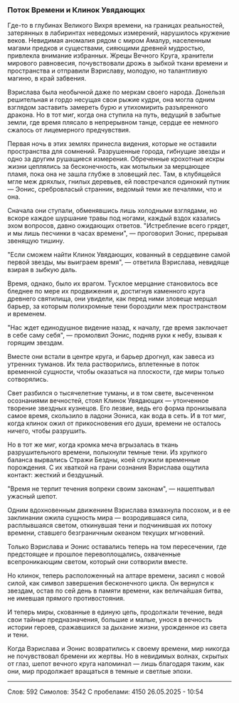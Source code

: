 ### Поток Времени и Клинок Увядающих

Где-то в глубинах Великого Вихря времени, на границах реальностей, затерянных в лабиринтах неведомых измерений, нарушилось кружение веков. Невидимая аномалия рядом с миром Амалур, населенным магами предков и существами, сияющими древней мудростью, привлекла внимание избранных. Жрецы Вечного Круга, хранители мирового равновесия, почувствовали дрожь в зыбкой ткани времени и пространства и отправили Вэриславу, молодую, но талантливую магиню, в край забвения.

Вэрислава была необычной даже по меркам своего народа. Донельзя решительная и гордо несущая свои рыжие кудри, она могла одним взглядом заставить замереть бурю и утихомирить разъяренного дракона. Но в тот миг, когда она ступила на путь, ведущий в забытые земли, где время плясало в непрерывном танце, сердце ее немного сжалось от лицемерного предчувствия.

Первая ночь в этих землях принесла видения, которые не оставили пространства для сомнений. Разрушенные города, гибнущие звезды и одно за другим рушащиеся измерения. Обреченные крохотные искры жизни цеплялись за бесконечность, как мотыльки за мерцающее пламя, пока она не зашла глубже в зловещий лес. Там, в клубящейся мгле меж дряхлых, гнилых деревьев, ей повстречался одинокий путник — Эонис, сребровласый странник, ведомый теми же печалями, что и она.

Сначала они ступали, обменявшись лишь холодными взглядами, но вскоре каждое шуршание травы под ногами, каждый вздох казались эхом вопросов, давно ожидающих ответов. "Истребление всего грядет, и мы лишь песчинки в часах времени", — проговорил Эонис, прерывая звенящую тишину.

"Если сможем найти Клинок Увядающих, кованный в сердцевине самой первой звезды, мы выиграем время", — ответила Вэрислава, невидяще взирая в зыбкую даль.

Время, однако, было их врагом. Тусклое мерцание становилось все бледнее по мере их продвижения и, достигнув каменного круга древнего святилища, они увидели, как перед ними зловеще мерцал барьер, за которым полихромные тени бороздили меж пространством и временем.

"Нас ждет единодушное видение назад, к началу, где время заключает в себе саму себя", — промолвил Эонис, подняв руки к небу, взывая к горящим звездам.

Вместе они встали в центре круга, и барьер дрогнул, как завеса из утренних туманов. Их тела растворились, вплетенные в поток временной сущности, чтобы оказаться на плоскости, где миры только сотворялись.

Свет разбился о тысячелетние туманы, и в том свете, высеченном осознаниями вечностей, стоял Клинок Увядающих — утонченное творение звездных кузнецов. Его лезвие, ведь его форма пронизывала самое время, скользило в ладони Эониса, как вода в сеть. И в тот миг, когда клинок ожил от прикосновения его души, времени не осталось ничего, чтобы разрушить.

Но в тот же миг, когда кромка меча вгрызалась в ткань разрушительного времени, полыхнули темные тени. Из хрупкого баланса вырвались Стражи Бездны, коей служили временные порождения. С их хваткой на грани сознания Вэрислава ощутила контакт: жесткий и бездушный.

"Время не терпит течения вопреки своим законам", — нашептывал ужасный шепот.

Одним вдохновенным движением Вэрислава взмахнула посохом, и в ее заклинании ожила сущность мира — возродившаяся сила, расплывшаяся светом, откинувшая тени и подчинившая их потоку времени, ставшего безграничным океаном текущих мгновений.

Только Вэрислава и Эонис оставались теперь на том пересечении, где предстоящее и прошлое перевоплощались, охваченные всепроникающим светом, который они сотворили вместе.

Но клинок, теперь расположенный на алтаре времени, засиял с новой силой, как символ завершения бесконечного цикла. Он вернулся к звездам, остав по сей день в памяти времени, как величайшая битва, не имевшая прямого противостояния.

И теперь миры, скованные в единую цепь, продолжали течение, ведя свои тайные предназначения, большие и малые, унося в вечность истории героев, сражавшихся за дыхание жизни, урожденное из света и тени. 

Когда Вэрислава и Эонис возвратились к своему времени, мир никогда не почувствовал бремени их жертвы. Но в невидимых волнах, скрытых от глаз, шепот вечного круга напоминал — лишь благодаря таким, как они, мир продолжает вращаться в темные и светлые эпохи.

***
Слов: 592
Симолов: 3542
С пробелами: 4150
26.05.2025 - 10:54